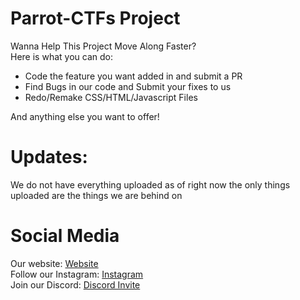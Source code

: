 # Parrot-CTFs Project 

Wanna Help This Project Move Along Faster?
<br>
Here is what you can do:

 * Code the feature you want added in and submit a PR 
 * Find Bugs in our code and Submit your fixes to us
 * Redo/Remake CSS/HTML/Javascript Files
 
 And anything else you want to offer! 
 <br>
 
 
 # Updates: 
 
 We do not have everything uploaded as of right now the only things uploaded are the things we are behind on
 
 # Social Media
 
 Our website: [Website](https://parrot-ctfs.com) <br>
 Follow our Instagram: [Instagram](https://instagram.com/parrot_ctfs) <br>
 Join our Discord: [Discord Invite](https://discord.parrot-ctfs.com) <br>
